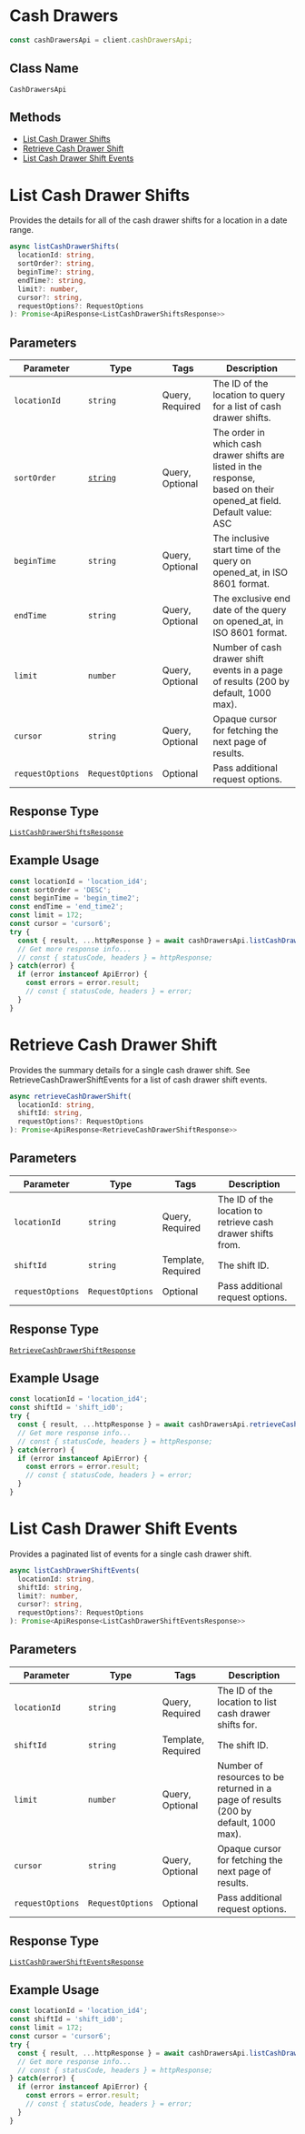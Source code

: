 # Cash Drawers

```ts
const cashDrawersApi = client.cashDrawersApi;
```

## Class Name

`CashDrawersApi`

## Methods

* [List Cash Drawer Shifts](/doc/api/cash-drawers.md#list-cash-drawer-shifts)
* [Retrieve Cash Drawer Shift](/doc/api/cash-drawers.md#retrieve-cash-drawer-shift)
* [List Cash Drawer Shift Events](/doc/api/cash-drawers.md#list-cash-drawer-shift-events)


# List Cash Drawer Shifts

Provides the details for all of the cash drawer shifts for a location
in a date range.

```ts
async listCashDrawerShifts(
  locationId: string,
  sortOrder?: string,
  beginTime?: string,
  endTime?: string,
  limit?: number,
  cursor?: string,
  requestOptions?: RequestOptions
): Promise<ApiResponse<ListCashDrawerShiftsResponse>>
```

## Parameters

| Parameter | Type | Tags | Description |
|  --- | --- | --- | --- |
| `locationId` | `string` | Query, Required | The ID of the location to query for a list of cash drawer shifts. |
| `sortOrder` | [`string`](/doc/models/sort-order.md) | Query, Optional | The order in which cash drawer shifts are listed in the response,<br>based on their opened_at field. Default value: ASC |
| `beginTime` | `string` | Query, Optional | The inclusive start time of the query on opened_at, in ISO 8601 format. |
| `endTime` | `string` | Query, Optional | The exclusive end date of the query on opened_at, in ISO 8601 format. |
| `limit` | `number` | Query, Optional | Number of cash drawer shift events in a page of results (200 by<br>default, 1000 max). |
| `cursor` | `string` | Query, Optional | Opaque cursor for fetching the next page of results. |
| `requestOptions` | `RequestOptions` | Optional | Pass additional request options. |

## Response Type

[`ListCashDrawerShiftsResponse`](/doc/models/list-cash-drawer-shifts-response.md)

## Example Usage

```ts
const locationId = 'location_id4';
const sortOrder = 'DESC';
const beginTime = 'begin_time2';
const endTime = 'end_time2';
const limit = 172;
const cursor = 'cursor6';
try {
  const { result, ...httpResponse } = await cashDrawersApi.listCashDrawerShifts(locationId, sortOrder, beginTime, endTime, limit, cursor);
  // Get more response info...
  // const { statusCode, headers } = httpResponse;
} catch(error) {
  if (error instanceof ApiError) {
    const errors = error.result;
    // const { statusCode, headers } = error;
  }
}
```


# Retrieve Cash Drawer Shift

Provides the summary details for a single cash drawer shift. See
RetrieveCashDrawerShiftEvents for a list of cash drawer shift events.

```ts
async retrieveCashDrawerShift(
  locationId: string,
  shiftId: string,
  requestOptions?: RequestOptions
): Promise<ApiResponse<RetrieveCashDrawerShiftResponse>>
```

## Parameters

| Parameter | Type | Tags | Description |
|  --- | --- | --- | --- |
| `locationId` | `string` | Query, Required | The ID of the location to retrieve cash drawer shifts from. |
| `shiftId` | `string` | Template, Required | The shift ID. |
| `requestOptions` | `RequestOptions` | Optional | Pass additional request options. |

## Response Type

[`RetrieveCashDrawerShiftResponse`](/doc/models/retrieve-cash-drawer-shift-response.md)

## Example Usage

```ts
const locationId = 'location_id4';
const shiftId = 'shift_id0';
try {
  const { result, ...httpResponse } = await cashDrawersApi.retrieveCashDrawerShift(locationId, shiftId);
  // Get more response info...
  // const { statusCode, headers } = httpResponse;
} catch(error) {
  if (error instanceof ApiError) {
    const errors = error.result;
    // const { statusCode, headers } = error;
  }
}
```


# List Cash Drawer Shift Events

Provides a paginated list of events for a single cash drawer shift.

```ts
async listCashDrawerShiftEvents(
  locationId: string,
  shiftId: string,
  limit?: number,
  cursor?: string,
  requestOptions?: RequestOptions
): Promise<ApiResponse<ListCashDrawerShiftEventsResponse>>
```

## Parameters

| Parameter | Type | Tags | Description |
|  --- | --- | --- | --- |
| `locationId` | `string` | Query, Required | The ID of the location to list cash drawer shifts for. |
| `shiftId` | `string` | Template, Required | The shift ID. |
| `limit` | `number` | Query, Optional | Number of resources to be returned in a page of results (200 by<br>default, 1000 max). |
| `cursor` | `string` | Query, Optional | Opaque cursor for fetching the next page of results. |
| `requestOptions` | `RequestOptions` | Optional | Pass additional request options. |

## Response Type

[`ListCashDrawerShiftEventsResponse`](/doc/models/list-cash-drawer-shift-events-response.md)

## Example Usage

```ts
const locationId = 'location_id4';
const shiftId = 'shift_id0';
const limit = 172;
const cursor = 'cursor6';
try {
  const { result, ...httpResponse } = await cashDrawersApi.listCashDrawerShiftEvents(locationId, shiftId, limit, cursor);
  // Get more response info...
  // const { statusCode, headers } = httpResponse;
} catch(error) {
  if (error instanceof ApiError) {
    const errors = error.result;
    // const { statusCode, headers } = error;
  }
}
```

